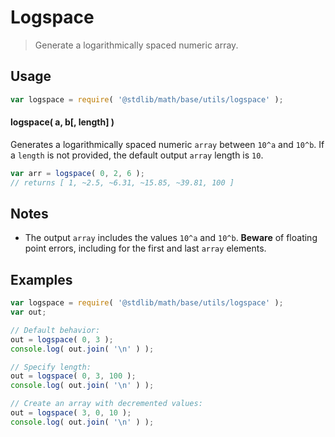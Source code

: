 # Logspace

> Generate a logarithmically spaced numeric array.


<section class="usage">

## Usage

``` javascript
var logspace = require( '@stdlib/math/base/utils/logspace' );
```

#### logspace( a, b\[, length\] )

Generates a logarithmically spaced numeric `array` between `10^a` and `10^b`. If a `length` is not provided, the default output `array` length is `10`.

``` javascript
var arr = logspace( 0, 2, 6 );
// returns [ 1, ~2.5, ~6.31, ~15.85, ~39.81, 100 ]
```

</section>

<!-- /.usage -->


<section class="notes">

## Notes

* The output `array` includes the values `10^a` and `10^b`. __Beware__ of floating point errors, including for the first and last `array` elements.

</section>

<!-- /.notes -->


<section class="examples">

## Examples

``` javascript
var logspace = require( '@stdlib/math/base/utils/logspace' );
var out;

// Default behavior:
out = logspace( 0, 3 );
console.log( out.join( '\n' ) );

// Specify length:
out = logspace( 0, 3, 100 );
console.log( out.join( '\n' ) );

// Create an array with decremented values:
out = logspace( 3, 0, 10 );
console.log( out.join( '\n' ) );
```

</section>

<!-- /.examples -->


<section class="links">

[logspace-numpy]: http://www.mathworks.com/help/matlab/ref/logspace.html
[logspace-matlab]: http://docs.scipy.org/doc/numpy/reference/generated/numpy.logspace.html

</section>

<!-- /.links -->
